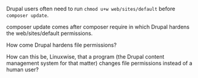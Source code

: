 Drupal users often need to run `chmod u+w web/sites/default` before `composer update`.

composer update comes after composer require in which Drupal hardens the web/sites/default permissions.

How come Drupal hardens file permissions?

How can this be, Linuxwise, that a program (the Drupal content management system for that matter) changes file permissions instead of a human user?
